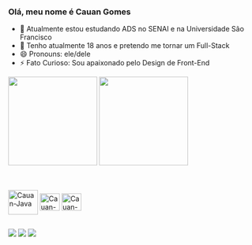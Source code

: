 ### Olá, meu nome é Cauan Gomes

- 🌱 Atualmente estou estudando ADS no SENAI e na Universidade São Francisco
- 💬 Tenho atualmente 18 anos e pretendo me tornar um Full-Stack
- 😄 Pronouns: ele/dele
- ⚡ Fato Curioso: Sou apaixonado pelo Design de Front-End
  
<div>
<img height="180cm" src= "https://github-readme-stats.vercel.app/api?username=CauanGl&theme=midnight-purple&show_icons=true&hide_border=true&count_private=true"/>
<img height="180cm" src= "https://github-readme-streak-stats.herokuapp.com/?user=CauanGl&theme=midnight-purple&hide_border=true"/>
<!--<img height="150cm" src= "https://github-readme-stats.vercel.app/api/top-langs/?username=CauanGl&theme=midnight-purple&show_icons=true&hide_border=true&layout=compact"/>-->
</div>

##

<div style="display: inline_block"><br>
 <img align="center" alt="Cauan-Java" height="50" width="60" src ="https://cdn.jsdelivr.net/gh/devicons/devicon@latest/icons/java/java-original-wordmark.svg" />
 <img align="center" alt="Cauan-HTML" height="35" width="40" src="https://cdn.jsdelivr.net/gh/devicons/devicon@latest/icons/html5/html5-original.svg" />
 <img align="center" alt="Cauan-CSS" height="35" width="40" src="https://cdn.jsdelivr.net/gh/devicons/devicon@latest/icons/css3/css3-original.svg" />
</div>  

##

<div> 
  <a href= "https://www.linkedin.com/in/cauan-gomes-b16599309/" target="_blank"><img src= "https://img.shields.io/badge/LinkedIn-0077B5?style=for-the-badge&logo=linkedin&logoColor=white" target="_blank"></a>
  <a href="https://www.instagram.com/cau.anlima" target="_blank"><img src="https://img.shields.io/badge/-Instagram-%23E4405F?style=for-the-badge&logo=instagram&logoColor=white" target="_blank"></a>
  <a href = "mailto:cauanglima2005@gmail.com"><img src="https://img.shields.io/badge/-Gmail-%23333?style=for-the-badge&logo=gmail&logoColor=white" target="_blank"></a>
</div>       
          

          
